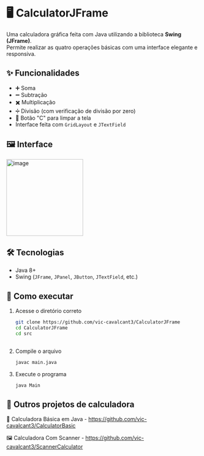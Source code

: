 # 🖥️ CalculatorJFrame

Uma calculadora gráfica feita com Java utilizando a biblioteca **Swing (JFrame)**.  
Permite realizar as quatro operações básicas com uma interface elegante e responsiva.

## ✨ Funcionalidades

- ➕ Soma
- ➖ Subtração
- ✖️ Multiplicação
- ➗ Divisão (com verificação de divisão por zero)
- 🧹 Botão "C" para limpar a tela
- Interface feita com `GridLayout` e `JTextField`

## 🖼️ Interface

<img width="200" alt="image" src="https://github.com/user-attachments/assets/cce6ee78-604d-4816-9da3-80fd8f48acbb" />


## 🛠️ Tecnologias

- Java 8+
- Swing (`JFrame`, `JPanel`, `JButton`, `JTextField`, etc.)

## 🚀 Como executar

1. Acesse o diretório correto
   ```bash
   git clone https://github.com/vic-cavalcant3/CalculatorJFrame
   cd CalculatorJFrame
   cd src
  
2. Compile o arquivo
    ```bash
    javac main.java

3. Execute o programa
    ```bash
   java Main

## 📌 Outros projetos de calculadora

🧾 Calculadora Básica em Java - https://github.com/vic-cavalcant3/CalculatorBasic

🖼️ Calculadora Com Scanner - https://github.com/vic-cavalcant3/ScannerCalculator
